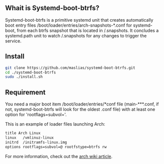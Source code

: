 ## Whait is Systemd-boot-btrfs?

Systemd-boot-btrfs is a primitive systemd unit that creates automatically boot entry files /boot/loader/entries/arch-snapshots-\*.conf for systemd-boot, from each btrfs snapshot that is located in /.snapshots.
It concludes a systemd.path unit to watch /.snapshots for any changes to trigger the service.

## Install

```bash
git clone https://github.com/maslias/systemd-boot-btrfs.git
cd ./systemd-boot-btrfs
sudo ./install.sh
```

## Requirement

You need a major boot item /boot/loader/entries/\*conf file (main-\*\*\*.conf, if not, systemd-boot-btrfs will look for the oldest .conf file) with at least one option for 'rootflags=subvol='.

This is an example of loader files launching Arch:

```bash
title Arch Linux
linux   /vmlinuz-linux
initrd  /initramfs-linux.img
options rootflags=subvol=@ rootfstype=btrfs rw
```

For more information, check out the [arch wiki article](https://wiki.archlinux.org/title/Systemd-boot).
